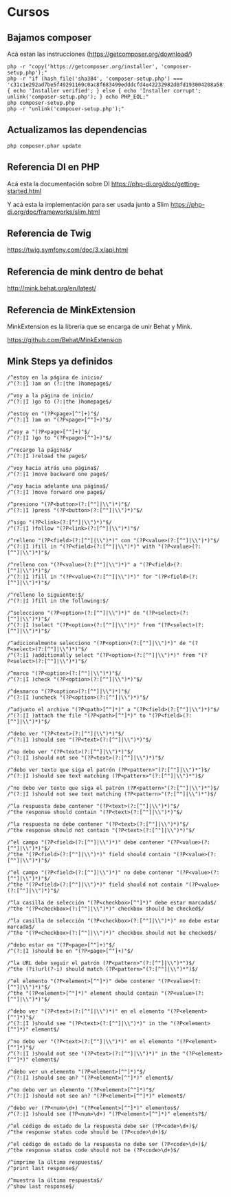 # Cursos

## Bajamos composer

Acá estan las instrucciones (https://getcomposer.org/download/)

    php -r "copy('https://getcomposer.org/installer', 'composer-setup.php');"
    php -r "if (hash_file('sha384', 'composer-setup.php') === 'c31c1e292ad7be5f49291169c0ac8f683499edddcfd4e42232982d0fd193004208a58ff6f353fde0012d35fdd72bc394') { echo 'Installer verified'; } else { echo 'Installer corrupt'; unlink('composer-setup.php'); } echo PHP_EOL;"
    php composer-setup.php
    php -r "unlink('composer-setup.php');"


## Actualizamos las dependencias

    php composer.phar update


## Referencia DI en PHP


Acá esta la documentación sobre DI
https://php-di.org/doc/getting-started.html

Y acá esta la implementación para ser usada junto a Slim
https://php-di.org/doc/frameworks/slim.html

## Referencia de Twig

https://twig.symfony.com/doc/3.x/api.html


## Referencia de mink dentro de behat

http://mink.behat.org/en/latest/


## Referencia de MinkExtension

MinkExtension es la librería que se encarga de unir Behat y Mink.

https://github.com/Behat/MinkExtension


## Mink Steps ya definidos


```
/^estoy en la página de inicio/
/^(?:|I )am on (?:|the )homepage$/
```

```
/^voy a la página de inicio/
/^(?:|I )go to (?:|the )homepage$/
```

```
/^estoy en "(?P<page>[^"]+)"$/
/^(?:|I )am on "(?P<page>[^"]+)"$/
```

```
/^voy a "(?P<page>[^"]+)"$/
/^(?:|I )go to "(?P<page>[^"]+)"$/
```

```
/^recargo la página$/
/^(?:|I )reload the page$/
```

```
/^voy hacia atrás una página$/
/^(?:|I )move backward one page$/
```

```
/^voy hacia adelante una página$/
/^(?:|I )move forward one page$/
```

```
/^presiono "(?P<button>(?:[^"]|\\")*)"$/
/^(?:|I )press "(?P<button>(?:[^"]|\\")*)"$/
```

```
/^sigo "(?P<link>(?:[^"]|\\")*)"$/
/^(?:|I )follow "(?P<link>(?:[^"]|\\")*)"$/
```

```
/^relleno "(?P<field>(?:[^"]|\\")*)" con "(?P<value>(?:[^"]|\\")*)"$/
/^(?:|I )fill in "(?P<field>(?:[^"]|\\")*)" with "(?P<value>(?:[^"]|\\")*)"$/
```

```
/^relleno con "(?P<value>(?:[^"]|\\")*)" a "(?P<field>(?:[^"]|\\")*)"$/
/^(?:|I )fill in "(?P<value>(?:[^"]|\\")*)" for "(?P<field>(?:[^"]|\\")*)"$/
```

```
/^relleno lo siguiente:$/
/^(?:|I )fill in the following:$/
```

```
/^selecciono "(?P<option>(?:[^"]|\\")*)" de "(?P<select>(?:[^"]|\\")*)"$/
/^(?:|I )select "(?P<option>(?:[^"]|\\")*)" from "(?P<select>(?:[^"]|\\")*)"$/
```

```
/^adicionalmente selecciono "(?P<option>(?:[^"]|\\")*)" de "(?P<select>(?:[^"]|\\")*)"$/
/^(?:|I )additionally select "(?P<option>(?:[^"]|\\")*)" from "(?P<select>(?:[^"]|\\")*)"$/
```

```
/^marco "(?P<option>(?:[^"]|\\")*)"$/
/^(?:|I )check "(?P<option>(?:[^"]|\\")*)"$/
```

```
/^desmarco "(?P<option>(?:[^"]|\\")*)"$/
/^(?:|I )uncheck "(?P<option>(?:[^"]|\\")*)"$/
```

```
/^adjunto el archivo "(?P<path>[^"]*)" a "(?P<field>(?:[^"]|\\")*)"$/
/^(?:|I )attach the file "(?P<path>[^"]*)" to "(?P<field>(?:[^"]|\\")*)"$/
```

```
/^debo ver "(?P<text>(?:[^"]|\\")*)"$/
/^(?:|I )should see "(?P<text>(?:[^"]|\\")*)"$/
```

```
/^no debo ver "(?P<text>(?:[^"]|\\")*)"$/
/^(?:|I )should not see "(?P<text>(?:[^"]|\\")*)"$/
```

```
/^debo ver texto que siga el patrón (?P<pattern>"(?:[^"]|\\")*")$/
/^(?:|I )should see text matching (?P<pattern>"(?:[^"]|\\")*")$/
```

```
/^no debo ver texto que siga el patrón (?P<pattern>"(?:[^"]|\\")*")$/
/^(?:|I )should not see text matching (?P<pattern>"(?:[^"]|\\")*")$/
```

```
/^la respuesta debe contener "(?P<text>(?:[^"]|\\")*)"$/
/^the response should contain "(?P<text>(?:[^"]|\\")*)"$/
```

```
/^la respuesta no debe contener "(?P<text>(?:[^"]|\\")*)"$/
/^the response should not contain "(?P<text>(?:[^"]|\\")*)"$/
```

```
/^el campo "(?P<field>(?:[^"]|\\")*)" debe contener "(?P<value>(?:[^"]|\\")*)"$/
/^the "(?P<field>(?:[^"]|\\")*)" field should contain "(?P<value>(?:[^"]|\\")*)"$/
```

```
/^el campo "(?P<field>(?:[^"]|\\")*)" no debe contener "(?P<value>(?:[^"]|\\")*)"$/
/^the "(?P<field>(?:[^"]|\\")*)" field should not contain "(?P<value>(?:[^"]|\\")*)"$/
```

```
/^la casilla de selección "(?P<checkbox>[^"]*)" debe estar marcada$/
/^the "(?P<checkbox>(?:[^"]|\\")*)" checkbox should be checked$/
```

```
/^la casilla de selección "(?P<checkbox>(?:[^"]|\\")*)" no debe estar marcada$/
/^the "(?P<checkbox>(?:[^"]|\\")*)" checkbox should not be checked$/
```

```
/^debo estar en "(?P<page>[^"]+)"$/
/^(?:|I )should be on "(?P<page>[^"]+)"$/
```

```
/^la URL debe seguir el patrón (?P<pattern>"(?:[^"]|\\")*")$/
/^the (?i)url(?-i) should match (?P<pattern>"(?:[^"]|\\")*")$/
```

```
/^el elemento "(?P<element>[^"]*)" debe contener "(?P<value>(?:[^"]|\\")*)"$/
/^the "(?P<element>[^"]*)" element should contain "(?P<value>(?:[^"]|\\")*)"$/
```

```
/^debo ver "(?P<text>(?:[^"]|\\")*)" en el elemento "(?P<element>[^"]*)"$/
/^(?:|I )should see "(?P<text>(?:[^"]|\\")*)" in the "(?P<element>[^"]*)" element$/
```

```
/^no debo ver "(?P<text>(?:[^"]|\\")*)" en el elemento "(?P<element>[^"]*)"$/
/^(?:|I )should not see "(?P<text>(?:[^"]|\\")*)" in the "(?P<element>[^"]*)" element$/
```

```
/^debo ver un elemento "(?P<element>[^"]*)"$/
/^(?:|I )should see an? "(?P<element>[^"]*)" element$/
```

```
/^no debo ver un elemento "(?P<element>[^"]*)"$/
/^(?:|I )should not see an? "(?P<element>[^"]*)" element$/
```

```
/^debo ver (?P<num>\d+) "(?P<element>[^"]*)" elementos$/
/^(?:|I )should see (?P<num>\d+) "(?P<element>[^"]*)" elements?$/
```

```
/^el código de estado de la respuesta debe ser (?P<code>\d+)$/
/^the response status code should be (?P<code>\d+)$/
```

```
/^el código de estado de la respuesta no debe ser (?P<code>\d+)$/
/^the response status code should not be (?P<code>\d+)$/
```

```
/^imprime la última respuesta$/
/^print last response$/
```

```
/^muestra la última respuesta$/
/^show last response$/
```

